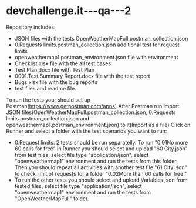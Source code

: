 # devchallenge.it---qa---2
Repository includes:
- JSON files with the tests OpenWeatherMapFull.postman_collection.json
- 0.Requests limits.postman_collection.json additional test for request limits
- openweathermap1.postman_environment.json file with environment
- Checklist.xlsx file with the all test cases
- Test Plan.docx file with Test Plan
- 0001.Test Summary Report.docx file with the test report
- Bugs.xlsx file with the bug reports
- test files and readme file. 

To run the tests your should set up Postman(https://www.getpostman.com/apps) After Postman run import JSON files(OpenWeatherMapFull.postman_collection.json, 0.Requests limits.postman_collection.json and openweathermap1.postman_environment.json) to it(Import as a file) Click on Runner and select a folder with the test scenarios you want to run:
- 0.Request limits. 2 tests should be run separatelly. To run "0.01No more 60 calls for free" in Runner you should select and upload "60 City.json" from test files, select file type "application/json", select "openweathermap1" environment and run the tests from this folder. Then you should repeat all activities with another test file "61 City.json" to check limit of requests for a folder "0.02More than 60 calls for free."
- To run the other tests you should select and upload Variables.json from tested files, select file type "application/json", select "openweathermap1" environment and run the tests from "OpenWeatherMapFull" folder.

